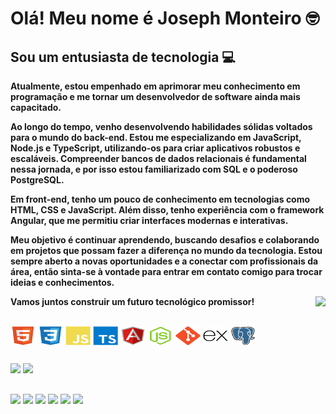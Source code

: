 # **Olá! Meu nome é Joseph Monteiro** :nerd_face:
## **Sou um entusiasta de tecnologia**  :computer:
**Atualmente, estou empenhado em aprimorar meu conhecimento em programação e me tornar um desenvolvedor de software ainda mais capacitado.**

**Ao longo do tempo, venho desenvolvendo habilidades sólidas voltados para o mundo do back-end. Estou me especializando em JavaScript, Node.js e TypeScript, utilizando-os para criar aplicativos robustos e escaláveis. Compreender bancos de dados relacionais é fundamental nessa jornada, e por isso estou familiarizado com SQL e o poderoso PostgreSQL.**

**Em front-end, tenho um pouco de conhecimento em tecnologias como HTML, CSS e JavaScript. Além disso, tenho experiência com o framework Angular, que me permitiu criar interfaces modernas e interativas.**

**Meu objetivo é continuar aprendendo, buscando desafios e colaborando em projetos que possam fazer a diferença no mundo da tecnologia. Estou sempre aberto a novas oportunidades e a conectar com profissionais da área, então sinta-se à vontade para entrar em contato comigo para trocar ideias e conhecimentos.**

**Vamos juntos construir um futuro tecnológico promissor!**
<img align="right" height="450em" src="https://i.picasion.com/pic92/3a900a33801e8d2b4e457c307ea3b267.gif">
<div style="display: inline_block"><br>
  <img align="center" alt="Joseph-HTML" height="30" width="40" src="https://raw.githubusercontent.com/devicons/devicon/master/icons/html5/html5-original.svg">
  <img align="center" alt="Joseph-CSS" height="30" width="40" src="https://raw.githubusercontent.com/devicons/devicon/master/icons/css3/css3-original.svg">
  <img align="center" alt="Joseph-Js" height="30" width="40" src="https://raw.githubusercontent.com/devicons/devicon/master/icons/javascript/javascript-plain.svg">
  <img align="center" alt="Joseph-Ts" height="30" width="40" src="https://raw.githubusercontent.com/devicons/devicon/master/icons/typescript/typescript-plain.svg">
  <img align="center" alt="Joseph-Angular" height="30" width="40" src="https://raw.githubusercontent.com/devicons/devicon/master/icons/angularjs/angularjs-original.svg">
  <img align="center" alt="Joseph-NodeJs" height="30" width="40" src="https://raw.githubusercontent.com/devicons/devicon/master/icons/nodejs/nodejs-original.svg">
  <img align="center" alt="Joseph-Git" height="30" width="40" src="https://raw.githubusercontent.com/devicons/devicon/master/icons/git/git-original.svg">
  <img align="center" alt="Joseph-Express" height="30" width="40" src="https://raw.githubusercontent.com/devicons/devicon/master/icons/express/express-original.svg">
  <img align="center" alt="Joseph-CSS" height="30" width="40" src="https://raw.githubusercontent.com/devicons/devicon/master/icons/postgresql/postgresql-original.svg">
</div>

  ##
  
<picture>
  <source
    srcset="https://github-readme-stats.vercel.app/api?username=negojoseph&show_icons=true&theme=radical"
  />
  <source
    srcset="https://github-readme-stats.vercel.app/api?username=negojoseph&show_icons=true"
    media="(prefers-color-scheme: light), (prefers-color-scheme: no-preference)"
  />
  <img src="https://github-readme-stats.vercel.app/api?username=negojoseph&show_icons=true" />
</picture>

<picture>
  <source
    srcset="https://github-readme-stats.vercel.app/api/top-langs/?username=negojoseph&theme=radical&layout=compact"
  />
  <source
    srcset="https://github-readme-stats.vercel.app/api/top-langs/?username=negojoseph&layout=donut"
  />
  <img src="https://github-readme-stats.vercel.app/api?username=negojoseph&show_icons=true" />
</picture>

  ##

<div> 
  <a href="https://www.instagram.com/prof.josephmonteiro/" target="_blank"><img src="https://img.shields.io/badge/-Instagram-%23E4405F?style=for-the-badge&logo=instagram&logoColor=white" target="_blank"></a>
 	<a href="https://www.tiktok.com/@prof.josephmonteiro?lang=pt-BR" target="_blank"><img src="https://img.shields.io/badge/Tiktok-%23333?style=for-the-badge&logo=tiktok&logoColor=white" target="_blank"></a>
 <a href="https://discord.com/channels/702516391584202802/892024495727067177" target="_blank"><img src="https://img.shields.io/badge/Discord-7289DA?style=for-the-badge&logo=discord&logoColor=white" target="_blank"></a> 
  <a href = "mailto:negojoseph@gmail.com"><img src="https://img.shields.io/badge/-Gmail-FF0000?style=for-the-badge&logo=gmail&logoColor=white" target="_blank"></a>
  <a href="https://www.linkedin.com/in/joseph-monteiro-86946049/" target="_blank"><img src="https://img.shields.io/badge/-LinkedIn-%230077B5?style=for-the-badge&logo=linkedin&logoColor=white" target="_blank"></a> 
  <a href="https://wa.me/88997108826" target="_blank"><img src="https://img.shields.io/badge/-Whatsapp-%06C23C?style=for-the-badge&logo=whatsapp&logoColor=white" target="_blank"></a>
</div>
